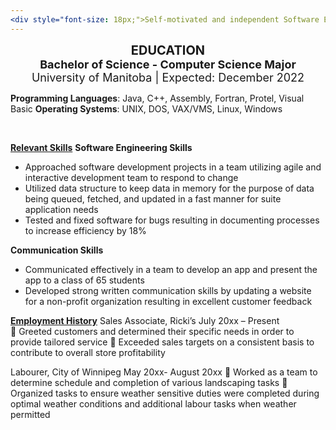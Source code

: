 ```yaml
---
<div style="font-size: 18px;">Self-motivated and independent Software Engineer with excellent knowledge of data structures, algorithms, and software design. Proven ability to communicate strongly in a team that focuses on the impact of projects.</div>
---
```

<div style="text-align:center; font-weight: bold; font-size: 20px;"> EDUCATION </div>
<div style="text-align:center; font-weight: bold; font-size: 18px;"> Bachelor of Science - Computer Science Major </div>
<div style="text-align:center; font-size: 18px;"> University of Manitoba | Expected: December 2022 </div>



**Programming Languages**: Java, C++, Assembly, Fortran, Protel, Visual Basic
**Operating Systems**: UNIX, DOS, VAX/VMS, Linux, Windows

<br />

<u>**Relevant Skills**</u>
**Software Engineering Skills**
-  Approached software development projects in a team utilizing agile and interactive development team to respond to change  
-  Utilized data structure to keep data in memory for the purpose of data being queued, fetched, and updated in a fast manner for suite application needs  
-  Tested and fixed software for bugs resulting in documenting processes to increase efficiency by 18% 

**Communication Skills**
- Communicated effectively in a team to develop an app and present the app to a class of 65 students
- Developed strong written communication skills by updating a website for a non-profit organization resulting in excellent customer feedback


<u>**Employment History**</u> 
Sales Associate, Ricki’s                           July 20xx – Present  
  Greeted customers and determined their specific needs in order to provide tailored service 
  Exceeded sales targets on a consistent basis to contribute to overall store profitability 
 
Labourer, City of Winnipeg                   May 20xx- August 20xx 
  Worked as a team to determine schedule and completion of various landscaping tasks 
  Organized tasks to ensure weather sensitive duties were completed during optimal weather conditions and 
additional labour tasks when weather permitted 
